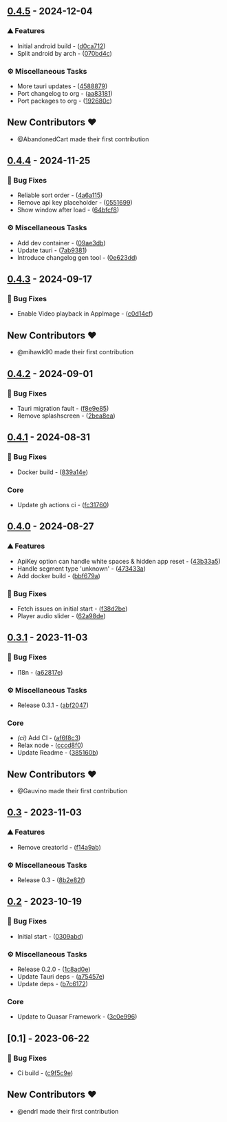 
## [0.4.5](https://github.com/intro-skipper/segment-editor/compare/0.4.4..0.4.5) - 2024-12-04

### ⛰️  Features

- Initial android build - ([d0ca712](https://github.com/intro-skipper/segment-editor/commit/d0ca7121570703618c04e05161d8d018ee32bed6))
- Split android by arch - ([070bd4c](https://github.com/intro-skipper/segment-editor/commit/070bd4c9997f269f91ac97d794570e712bd7f225))

### ⚙️ Miscellaneous Tasks

- More tauri updates - ([4588879](https://github.com/intro-skipper/segment-editor/commit/4588879b8528533db2f48792c24f066ea3cd1098))
- Port changelog to org - ([aa83181](https://github.com/intro-skipper/segment-editor/commit/aa831812f52bb9a1f35ba41078e20cba81ad150a))
- Port packages to org - ([192680c](https://github.com/intro-skipper/segment-editor/commit/192680c839b52bfbbbb6dd741a14aa70b6fec9f1))

## New Contributors ❤️

* @AbandonedCart made their first contribution

## [0.4.4](https://github.com/intro-skipper/segment-editor/compare/0.4.3..0.4.4) - 2024-11-25

### 🐛 Bug Fixes

- Reliable sort order - ([4a6a115](https://github.com/intro-skipper/segment-editor/commit/4a6a11518087d0832840b0b6662d792bb1c2e26a))
- Remove api key placeholder - ([0551699](https://github.com/intro-skipper/segment-editor/commit/0551699c70f84fd241500b1ac441113c4b5054ff))
- Show window after load - ([64bfcf8](https://github.com/intro-skipper/segment-editor/commit/64bfcf8066d3447d024feba5c8fef3063aeaef97))

### ⚙️ Miscellaneous Tasks

- Add dev container - ([09ae3db](https://github.com/intro-skipper/segment-editor/commit/09ae3dbc98827463cbcb13440b577c3806bd5985))
- Update tauri - ([7ab9381](https://github.com/intro-skipper/segment-editor/commit/7ab93811052524b19e142320ef02bb1b9c56dc43))
- Introduce changelog gen tool - ([0e623dd](https://github.com/intro-skipper/segment-editor/commit/0e623dd61e185abb7b5e933d6ebec33f512030b4))


## [0.4.3](https://github.com/intro-skipper/segment-editor/compare/0.4.2..0.4.3) - 2024-09-17

### 🐛 Bug Fixes

- Enable Video playback in AppImage - ([c0d14cf](https://github.com/intro-skipper/segment-editor/commit/c0d14cf27df4c5b3d1855f98b6c5ccfe1974a0d5))

## New Contributors ❤️

* @mihawk90 made their first contribution

## [0.4.2](https://github.com/intro-skipper/segment-editor/compare/0.4.1..0.4.2) - 2024-09-01

### 🐛 Bug Fixes

- Tauri migration fault - ([f8e9e85](https://github.com/intro-skipper/segment-editor/commit/f8e9e8546d909df667c1fdf0344519cb00a3a5df))
- Remove splashscreen - ([2bea8ea](https://github.com/intro-skipper/segment-editor/commit/2bea8eab875f063f9b841aca9d561a2b52496423))


## [0.4.1](https://github.com/intro-skipper/segment-editor/compare/0.4.0..0.4.1) - 2024-08-31

### 🐛 Bug Fixes

- Docker build - ([839a14e](https://github.com/intro-skipper/segment-editor/commit/839a14ebc4a9fca7dc79b359b3ab8efb4e73e6d8))

### Core

- Update gh actions ci - ([fc31760](https://github.com/intro-skipper/segment-editor/commit/fc31760ac984916c09b74331d59db99d3a9ced8e))


## [0.4.0](https://github.com/intro-skipper/segment-editor/compare/0.3.1..0.4.0) - 2024-08-27

### ⛰️  Features

- ApiKey option can handle white spaces & hidden app reset - ([43b33a5](https://github.com/intro-skipper/segment-editor/commit/43b33a557e61efabacf7bb766089da2ce9f7ca91))
- Handle segment type 'unknown' - ([473433a](https://github.com/intro-skipper/segment-editor/commit/473433a5c9c58437e50d2c4010a375d56af175df))
- Add docker build - ([bbf679a](https://github.com/intro-skipper/segment-editor/commit/bbf679a2ad03a511ac46e3c2e9ac3b394e7c895f))

### 🐛 Bug Fixes

- Fetch issues on initial start - ([f38d2be](https://github.com/intro-skipper/segment-editor/commit/f38d2be24645566081c5ab3c60f1060fe4ede018))
- Player audio slider - ([62a98de](https://github.com/intro-skipper/segment-editor/commit/62a98de6635ae21e92ef82a687f558e4ae07423b))


## [0.3.1](https://github.com/intro-skipper/segment-editor/compare/0.3..0.3.1) - 2023-11-03

### 🐛 Bug Fixes

- I18n - ([a62817e](https://github.com/intro-skipper/segment-editor/commit/a62817e1b69e92e43ac8f5bf928348238418a55f))

### ⚙️ Miscellaneous Tasks

- Release 0.3.1 - ([abf2047](https://github.com/intro-skipper/segment-editor/commit/abf2047a2bf43b50d43da6b85be32d83eebd2261))

### Core

- *(ci)* Add CI - ([af6f8c3](https://github.com/intro-skipper/segment-editor/commit/af6f8c3c201115ef9527586ba013f66729b317d1))
- Relax node - ([cccd8f0](https://github.com/intro-skipper/segment-editor/commit/cccd8f07496553e987a5de3805ca81ac9ab83b6a))
- Update Readme - ([385160b](https://github.com/intro-skipper/segment-editor/commit/385160b46857152e9c4569ae2e24d6c368c73b4a))

## New Contributors ❤️

* @Gauvino made their first contribution

## [0.3](https://github.com/intro-skipper/segment-editor/compare/0.2..0.3) - 2023-11-03

### ⛰️  Features

- Remove creatorId - ([f14a9ab](https://github.com/intro-skipper/segment-editor/commit/f14a9ab0c7d387183957761b7044518f9aec79c0))

### ⚙️ Miscellaneous Tasks

- Release 0.3 - ([8b2e82f](https://github.com/intro-skipper/segment-editor/commit/8b2e82f867b2e180ef1b6682d909a0efd8364d62))


## [0.2](https://github.com/intro-skipper/segment-editor/compare/0.1..0.2) - 2023-10-19

### 🐛 Bug Fixes

- Initial start - ([0309abd](https://github.com/intro-skipper/segment-editor/commit/0309abd85d16adf33e9c48f971639030ecdd9bb1))

### ⚙️ Miscellaneous Tasks

- Release 0.2.0 - ([1c8ad0e](https://github.com/intro-skipper/segment-editor/commit/1c8ad0e74384fda21ec1d191348ce0f8d317841a))
- Update Tauri deps - ([a75457e](https://github.com/intro-skipper/segment-editor/commit/a75457e9f5fae9e0fec89fb8e9d21d139ea304fd))
- Update deps - ([b7c6172](https://github.com/intro-skipper/segment-editor/commit/b7c61729d38c539eff95d6e379db61d477743d1e))

### Core

- Update to Quasar Framework - ([3c0e996](https://github.com/intro-skipper/segment-editor/commit/3c0e9966296cc50850ddb7317bd60017b21f12de))


## [0.1] - 2023-06-22

### 🐛 Bug Fixes

- Ci build - ([c9f5c9e](https://github.com/intro-skipper/segment-editor/commit/c9f5c9e882dc461d9476b2a9ac4a4e0ce4b3dcd3))

## New Contributors ❤️

* @endrl made their first contribution

<!-- generated by git-cliff -->
